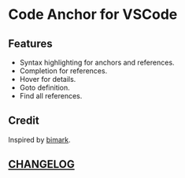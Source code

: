 # Code Anchor for VSCode

## Features

<!-- - Customizable anchor regex. -->

- Syntax highlighting for anchors and references.
- Completion for references.
- Hover for details.
- Goto definition.
- Find all references.

## Credit

Inspired by [bimark](https://github.com/DiscreteTom/bimark).

## [CHANGELOG](./CHANGELOG.md)
